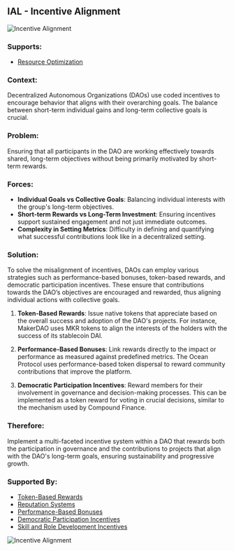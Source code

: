 ## IAL - Incentive Alignment

![Incentive Alignment](./output/illustrations/incentive_alignment.png)

### Supports:

* [Resource Optimization](./resource_optimization.html)

### Context:

Decentralized Autonomous Organizations (DAOs) use coded incentives to encourage behavior that aligns with their overarching goals. The balance between short-term individual gains and long-term collective goals is crucial.

### Problem:

Ensuring that all participants in the DAO are working effectively towards shared, long-term objectives without being primarily motivated by short-term rewards.

### Forces:

- **Individual Goals vs Collective Goals**: Balancing individual interests with the group's long-term objectives.
- **Short-term Rewards vs Long-Term Investment**: Ensuring incentives support sustained engagement and not just immediate outcomes.
- **Complexity in Setting Metrics**: Difficulty in defining and quantifying what successful contributions look like in a decentralized setting.

### Solution:

To solve the misalignment of incentives, DAOs can employ various strategies such as performance-based bonuses, token-based rewards, and democratic participation incentives. These ensure that contributions towards the DAO’s objectives are encouraged and rewarded, thus aligning individual actions with collective goals.

1. **Token-Based Rewards**: Issue native tokens that appreciate based on the overall success and adoption of the DAO's projects. For instance, MakerDAO uses MKR tokens to align the interests of the holders with the success of its stablecoin DAI.

2. **Performance-Based Bonuses**: Link rewards directly to the impact or performance as measured against predefined metrics. The Ocean Protocol uses performance-based token dispersal to reward community contributions that improve the platform.

3. **Democratic Participation Incentives**: Reward members for their involvement in governance and decision-making processes. This can be implemented as a token reward for voting in crucial decisions, similar to the mechanism used by Compound Finance.

### Therefore:

Implement a multi-faceted incentive system within a DAO that rewards both the participation in governance and the contributions to projects that align with the DAO's long-term goals, ensuring sustainability and progressive growth.

### Supported By:

* [Token-Based Rewards](./token_based_rewards.html)
* [Reputation Systems](./reputation_systems.html)
* [Performance-Based Bonuses](./performance_based_bonuses.html)
* [Democratic Participation Incentives](./democratic_participation_incentives.html)
* [Skill and Role Development Incentives](./skill_and_role_development_incentives.html)

![Incentive Alignment](./output/incentive_alignment_specific_graph.png)